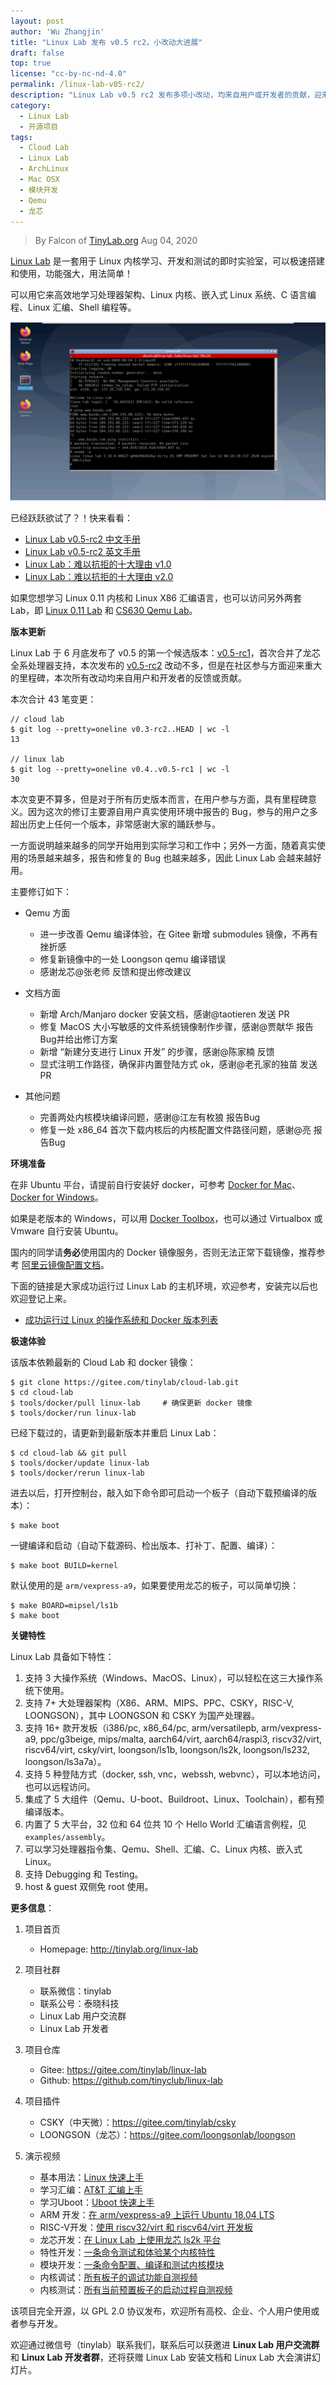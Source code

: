 ```yaml
---
layout: post
author: 'Wu Zhangjin'
title: "Linux Lab 发布 v0.5 rc2，小改动大进展"
draft: false
top: true
license: "cc-by-nc-nd-4.0"
permalink: /linux-lab-v05-rc2/
description: "Linux Lab v0.5 rc2 发布多项小改动，均来自用户或开发者的贡献，迎来社区参与方面的重要里程碑。"
category:
  - Linux Lab
  - 开源项目
tags:
  - Cloud Lab
  - Linux Lab
  - ArchLinux
  - Mac OSX
  - 模块开发
  - Qemu
  - 龙芯
---
```


> By Falcon of [TinyLab.org][1]
> Aug 04, 2020

[Linux Lab](http://tinylab.org/linux-lab) 是一套用于 Linux 内核学习、开发和测试的即时实验室，可以极速搭建和使用，功能强大，用法简单！

可以用它来高效地学习处理器架构、Linux 内核、嵌入式 Linux 系统、C 语言编程、Linux 汇编、Shell 编程等。

![Linux Lab Boot example](/wp-content/uploads/2020/08/linux-lab-loongson.jpg)

已经跃跃欲试了？！快来看看：

  * [Linux Lab v0.5-rc2 中文手册](http://tinylab.org/pdfs/linux-lab-v0.5-rc2-manual-zh.pdf)
  * [Linux Lab v0.5-rc2 英文手册](http://tinylab.org/pdfs/linux-lab-v0.5-rc2-manual-en.pdf)
  * [Linux Lab：难以抗拒的十大理由 v1.0](http://tinylab.org/why-linux-lab/)
  * [Linux Lab：难以抗拒的十大理由 v2.0](http://tinylab.org/why-linux-lab-v2/)

如果您想学习 Linux 0.11 内核和 Linux X86 汇编语言，也可以访问另外两套 Lab，即 [Linux 0.11 Lab](http://tinylab.org/linux-0.11-lab) 和 [CS630 Qemu Lab](http://tinylab.org/cs630-qemu-lab)。

**版本更新**

Linux Lab 于 6 月底发布了 v0.5 的第一个候选版本：[v0.5-rc1](https://gitee.com/tinylab/linux-lab/tree/v0.5-rc1/)，首次合并了龙芯全系处理器支持，本次发布的 [v0.5-rc2](https://gitee.com/tinylab/linux-lab/tree/v0.5-rc2/) 改动不多，但是在社区参与方面迎来重大的里程碑，本次所有改动均来自用户和开发者的反馈或贡献。

本次合计 43 笔变更：

    // cloud lab
    $ git log --pretty=oneline v0.3-rc2..HEAD | wc -l
    13

    // linux lab
    $ git log --pretty=oneline v0.4..v0.5-rc1 | wc -l
    30

本次变更不算多，但是对于所有历史版本而言，在用户参与方面，具有里程碑意义。因为这次的修订主要源自用户真实使用环境中报告的 Bug，参与的用户之多超出历史上任何一个版本，非常感谢大家的踊跃参与。

一方面说明越来越多的同学开始用到实际学习和工作中；另外一方面，随着真实使用的场景越来越多，报告和修复的 Bug 也越来越多，因此 Linux Lab 会越来越好用。

主要修订如下：

* Qemu 方面
    * 进一步改善 Qemu 编译体验，在 Gitee 新增 submodules 镜像，不再有挫折感
    * 修复新镜像中的一处 Loongson qemu 编译错误
    * 感谢龙芯@张老师 反馈和提出修改建议

* 文档方面
    * 新增 Arch/Manjaro docker 安装文档，感谢@taotieren 发送 PR
    * 修复 MacOS 大小写敏感的文件系统镜像制作步骤，感谢@贾献华 报告Bug并给出修订方案
    * 新增 “新建分支进行 Linux 开发” 的步骤，感谢@陈家楠 反馈
    * 显式注明工作路径，确保非内置登陆方式 ok，感谢@老孔家的独苗 发送 PR

* 其他问题
    * 完善两处内核模块编译问题，感谢@江左有枚狼 报告Bug
    * 修复一处 x86_64 首次下载内核后的内核配置文件路径问题，感谢@亮 报告Bug

**环境准备**

在非 Ubuntu 平台，请提前自行安装好 docker，可参考 [Docker for Mac](https://docs.docker.com/docker-for-mac/)、[Docker for Windows](https://docs.docker.com/docker-for-windows/)。

如果是老版本的 Windows，可以用 [Docker Toolbox](https://docs.docker.com/toolbox/overview/)，也可以通过 Virtualbox 或 Vmware 自行安装 Ubuntu。

国内的同学请**务必**使用国内的 Docker 镜像服务，否则无法正常下载镜像，推荐参考 [阿里云镜像配置文档](https://help.aliyun.com/document_detail/60750.html)。

下面的链接是大家成功运行过 Linux Lab 的主机环境，欢迎参考，安装完以后也欢迎登记上来。

* [成功运行过 Linux 的操作系统和 Docker 版本列表](https://gitee.com/tinylab/linux-lab/issues/I1FZBJ)

**极速体验**

该版本依赖最新的 Cloud Lab 和 docker 镜像：

    $ git clone https://gitee.com/tinylab/cloud-lab.git
    $ cd cloud-lab
    $ tools/docker/pull linux-lab     # 确保更新 docker 镜像
    $ tools/docker/run linux-lab

已经下载过的，请更新到最新版本并重启 Linux Lab：

    $ cd cloud-lab && git pull
    $ tools/docker/update linux-lab
    $ tools/docker/rerun linux-lab

进去以后，打开控制台，敲入如下命令即可启动一个板子（自动下载预编译的版本）：

    $ make boot

一键编译和启动（自动下载源码、检出版本、打补丁、配置、编译）：

    $ make boot BUILD=kernel

默认使用的是 `arm/vexpress-a9`，如果要使用龙芯的板子，可以简单切换：

    $ make BOARD=mipsel/ls1b
    $ make boot

**关键特性**

Linux Lab 具备如下特性：

1. 支持 3 大操作系统（Windows、MacOS、Linux），可以轻松在这三大操作系统下使用。
2. 支持 7+ 大处理器架构（X86、ARM、MIPS、PPC、CSKY，RISC-V, LOONGSON），其中 LOONGSON 和 CSKY 为国产处理器。
3. 支持 16+ 款开发板（i386/pc, x86_64/pc, arm/versatilepb, arm/vexpress-a9, ppc/g3beige, mips/malta, aarch64/virt, aarch64/raspi3, riscv32/virt, riscv64/virt, csky/virt, loongson/ls1b, loongson/ls2k, loongson/ls232, loongson/ls3a7a）。
4. 支持 5 种登陆方式（docker, ssh, vnc，webssh, webvnc），可以本地访问，也可以远程访问。
5. 集成了 5 大组件（Qemu、U-boot、Buildroot、Linux、Toolchain），都有预编译版本。
6. 内置了 5 大平台，32 位和 64 位共 10 个 Hello World 汇编语言例程，见 `examples/assembly`。
7. 可以学习处理器指令集、Qemu、Shell、汇编、C、Linux 内核、嵌入式 Linux。
8. 支持 Debugging 和 Testing。
9. host & guest 双侧免 root 使用。

**更多信息**：

1. 项目首页
    - Homepage: <http://tinylab.org/linux-lab>

2. 项目社群
    - 联系微信：tinylab
    - 联系公号：泰晓科技
    - Linux Lab 用户交流群
    - Linux Lab 开发者

3. 项目仓库
    - Gitee: <https://gitee.com/tinylab/linux-lab>
    - Github:  <https://github.com/tinyclub/linux-lab>

4. 项目插件
    - CSKY（中天微）：<https://gitee.com/tinylab/csky>
    - LOONGSON（龙芯）：<https://gitee.com/loongsonlab/loongson>

5. 演示视频
    - 基本用法：[Linux 快速上手](http://showterm.io/6fb264246580281d372c6)
    - 学习汇编：[AT&T 汇编上手](http://showterm.io/0f0c2a6e754702a429269)
    - 学习Uboot：[Uboot 快速上手](http://showterm.io/11f5ae44b211b56a5d267)
    - ARM 开发：[在 arm/vexpress-a9 上运行 Ubuntu 18.04 LTS](http://showterm.io/c351abb6b1967859b7061)
    - RISC-V开发：[使用 riscv32/virt 和 riscv64/virt 开发板](http://showterm.io/37ce75e5f067be2cc017f)
    - 龙芯开发：[在 Linux Lab 上使用龙芯 ls2k 平台](http://showterm.io/1eca85a09775fd212d827)
    - 特性开发：[一条命令测试和体验某个内核特性](http://showterm.io/7edd2e51e291eeca59018)
    - 模块开发：[一条命令配置、编译和测试内核模块](http://showterm.io/26b78172aa926a316668d)
    - 内核调试：[所有板子的调试功能自测视频](http://showterm.io/0255c6a8b7d16dc116cbe)
    - 内核测试：[所有当前预置板子的启动过程自测视频](http://showterm.io/8cd2babf19e0e4f90897e)


该项目完全开源，以 GPL 2.0 协议发布，欢迎所有高校、企业、个人用户使用或者参与开发。

欢迎通过微信号（tinylab）联系我们，联系后可以获邀进 **Linux Lab 用户交流群** 和 **Linux Lab 开发者群**，还将获赠 Linux Lab 安装文档和 Linux Lab 大会演讲幻灯片。

[1]: http://tinylab.org
